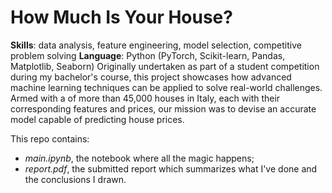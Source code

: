 # How Much Is Your House?  

**Skills**: data analysis, feature engineering, model selection, competitive problem solving
**Language**: Python (PyTorch, Scikit-learn, Pandas, Matplotlib, Seaborn)
Originally undertaken as part of a student competition during my bachelor's course, this project showcases how advanced machine learning techniques can be applied to solve real-world challenges.  
Armed with a of more than 45,000 houses in Italy, each with their corresponding features and prices, our mission was to devise an accurate model capable of predicting house prices.  

This repo contains:
- *main.ipynb*, the notebook where all the magic happens;
- *report.pdf*, the submitted report which summarizes what I've done and the conclusions I drawn.

